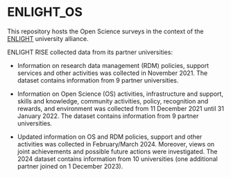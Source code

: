 # ENLIGHT_OS
This repository hosts the Open Science surveys in the context of the [ENLIGHT](https://enlight-eu.org/) university alliance. 

ENLIGHT RISE collected data from its partner universities: 

* Information on research data management (RDM) policies, support services and other activities was collected in November 2021. The dataset contains information from 9 partner universities.

* Information on Open Science (OS) activities, infrastructure and support, skills and knowledge, community activities, policy, recognition and rewards, and environment was collected from 11 December 2021 until 31 January 2022. The dataset contains information from 9 partner universities.

* Updated information on OS and RDM policies, support and other activities was collected in February/March 2024. Moreover, views on joint achievements and possible future actions were investigated. The 2024 dataset contains information from 10 universities (one additional partner joined on 1 December 2023). 